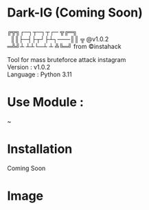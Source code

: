 # Dark-IG   (Coming Soon)
╔╦╗┌─┐┬─┐┬┌─   ╦╔═╗<br>
&nbsp;&nbsp;║║├─┤├┬┘├┴┐───║║ ╦ @v1.0.2<br>
═╩╝┴ ┴┴└─┴ ┴   ╩╚═╝ from ©instahack<br>

Tool for mass bruteforce attack instagram<br>
Version : v1.0.2<br>
Language : Python 3.11

# Use Module :
~

# Installation
Coming Soon

# Image

